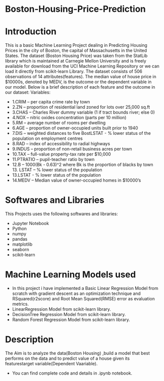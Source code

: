 # Boston-Housing-Price-Prediction
# Introduction

This is a basic Machine Learning Project dealing in Predicting Housing Prices in the city of Boston, the capital of Massachusetts in the United States. The dataset (Boston Housing Price) was taken from the StatLib library which is maintained at Carnegie Mellon University and is freely available for download from the UCI Machine Learning Repository or we can load it directly from scikit-learn Library. The dataset consists of 506 observations of 14 attributes(features). The median value of house price in $10000s, denoted by MEDV, is the outcome or the dependent variable in our model. Below is a brief description of each feature and the outcome in our dataset: Variables:

* 1.CRIM – per capita crime rate by town
* 2.ZN – proportion of residential land zoned for lots over 25,000 sq.ft
* 3.CHAS – Charles River dummy variable (1 if tract bounds river; else 0) 
* 4.NOX – nitric oxides concentration (parts per 10 million)
* 5.RM – average number of rooms per dwelling
* 6.AGE – proportion of owner-occupied units built prior to 1940
* 7.DIS – weighted distances to five BostLSTAT - % lower status of the population on employment centres
* 8.RAD – index of accessibility to radial highways
* 9.INDUS – proportion of non-retail business acres per town
* 10.TAX – full-value property-tax rate per $10,000
* 11.PTRATIO – pupil-teacher ratio by town
* 12.B – 1000(Bk - 0.63)^2 where Bk is the proportion of blacks by town 13. LSTAT – % lower status of the population
* 13.LSTAT - % lower status of the population 
* 14.MEDV – Median value of owner-occupied homes in $10000’s

# Softwares and Libraries

This Projects uses the following softwares and libraries:
* Jupyter Notebook
* Python
* numpy
* pandas
* matplotlib
* seaborn
* scikit-learn

# Machine Learning Models used

* In this project i have implemented a Basic Linear Regression Model from scratch with gradient descent as an optimization technique and RSquared(r2score)  and Root Mean Squared(RMSE) error as evaluation metrics.
* LinearRegression Model from scikit-learn library.
* DecisionTree Regression Model from scikit-learn library.
* Random Forest Regression Model from scikit-learn library.

# Description

The Aim is to analyze the data(Boston Housing) ,build a model that best performs on the data and to predict value of a house given its featurestarget variable(Dependent Vaariable).

- You can find complete code and details in .ipynb notebook.


